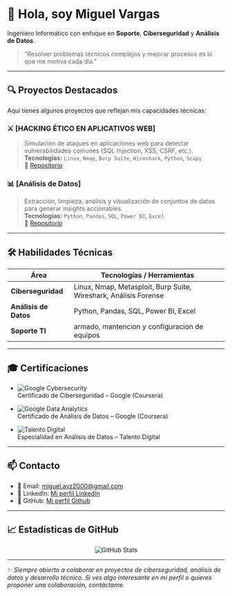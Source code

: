 # 👋 Hola, soy Miguel Vargas

Ingeniero Informático con enfoque en **Soporte**, **Ciberseguridad** y **Análisis de Datos**.  

> “Resolver problemas técnicos complejos y mejorar procesos es lo que me motiva cada día.”  

---

## 🔍 Proyectos Destacados

Aquí tienes algunos proyectos que reflejan mis capacidades técnicas:

### ⚔️ [HACKING ÉTICO EN APLICATIVOS WEB]  
> Simulación de ataques en aplicaciones web para detectar vulnerabilidades comunes (SQL Injection, XSS, CSRF, etc.).  
**Tecnologías:** `Linux`, `Nmap`, `Burp Suite`, `Wireshark`, `Python`, `Scapy`  
🔗 [Repositorio](https://github.com/MiguelAVZ2000/Bootcamp-Hacking-etico)  

### 📊 [Análisis de Datos]  
> Extracción, limpieza, análisis y visualización de conjuntos de datos para generar insights accionables.  
**Tecnologías:** `Python`, `Pandas`, `SQL`, `Power BI`, `Excel`  
🔗 [Repositorio](https://github.com/MiguelAVZ2000/Bootcamp-Analisis-de-Datos)  

---

## 🛠️ Habilidades Técnicas

| Área | Tecnologías / Herramientas |
|---|---|
| **Ciberseguridad** | Linux, Nmap, Metasploit, Burp Suite, Wireshark, Análisis Forense |
| **Análisis de Datos** | Python, Pandas, SQL, Power BI, Excel |
| **Soporte TI** | armado, mantencion y configuracion de equipos |


---

## 🎓 Certificaciones

- ![Google Cybersecurity](https://img.shields.io/badge/Google-Cybersecurity-blue?logo=google&logoColor=white)  
  Certificado de Ciberseguridad – Google (Coursera)

- ![Google Data Analytics](https://img.shields.io/badge/Google-Data_Analytics-green?logo=google&logoColor=white)  
  Certificado de Análisis de Datos – Google (Coursera)

- ![Talento Digital](https://img.shields.io/badge/Talento_Digital-Especialidad_Análisis_de_Datos-purple)  
  Especialidad en Análisis de Datos – Talento Digital  

---


## 📫 Contacto

- 📧 Email: miguel.avz2000@gmail.com  
- 🔗 LinkedIn: [Mi perfil LinkedIn](https://www.linkedin.com/in/miguel-vargas-51aa24258)  
- 💬 GitHub: [Mi perfil Github](https://github.com/MiguelAVZ2000)

---

## 📈 Estadísticas de GitHub

<p align="center">
  <img src="https://github-readme-stats.vercel.app/api?username=MiguelAVZ2000&show_icons=true&theme=tokyonight" alt="GitHub Stats" />
</p>

---

✨ *Siempre abierto a colaborar en proyectos de ciberseguridad, análisis de datos y desarrollo técnico. Si ves algo interesante en mi perfil o quieres proponer una colaboración, contáctame.*  


